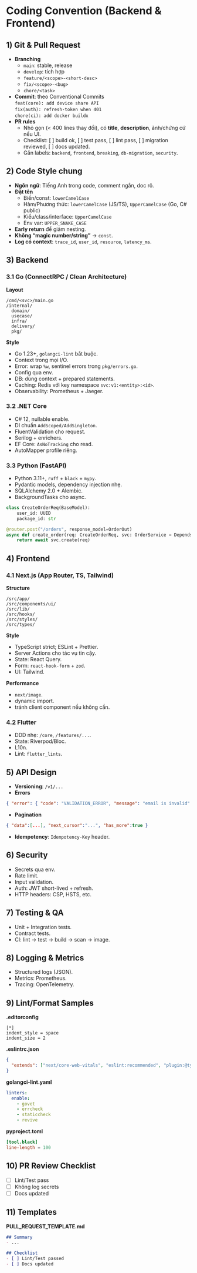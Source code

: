 # Coding Convention (Backend & Frontend)

## 1) Git & Pull Request

- **Branching**
  - `main`: stable, release
  - `develop`: tích hợp
  - `feature/<scope>-<short-desc>`
  - `fix/<scope>-<bug>`
  - `chore/<task>`
- **Commit**: theo Conventional Commits  
  `feat(core): add device share API`  
  `fix(auth): refresh-token when 401`  
  `chore(ci): add docker buildx`
- **PR rules**
  - Nhỏ gọn (< 400 lines thay đổi), có **title**, **description**, ảnh/chứng cứ nếu UI.
  - Checklist: [ ] build ok, [ ] test pass, [ ] lint pass, [ ] migration reviewed, [ ] docs updated.
  - Gắn labels: `backend`, `frontend`, `breaking`, `db-migration`, `security`.

## 2) Code Style chung

- **Ngôn ngữ**: Tiếng Anh trong code, comment ngắn, doc rõ.  
- **Đặt tên**
  - Biến/const: `lowerCamelCase`
  - Hàm/Phương thức: `lowerCamelCase` (JS/TS), `UpperCamelCase` (Go, C# public)
  - Kiểu/class/interface: `UpperCamelCase`
  - Env var: `UPPER_SNAKE_CASE`
- **Early return** để giảm nesting.
- **Không “magic number/string”** → `const`.
- **Log có context**: `trace_id`, `user_id`, `resource`, `latency_ms`.

## 3) Backend

### 3.1 Go (ConnectRPC / Clean Architecture)

**Layout**
```
/cmd/<svc>/main.go
/internal/
  domain/
  usecase/
  infra/
  delivery/
  pkg/
```

**Style**
- Go 1.23+, `golangci-lint` bắt buộc.
- Context trong mọi I/O.
- Error: wrap `%w`, sentinel errors trong `pkg/errors.go`.
- Config qua env.
- DB: dùng context + prepared statements.
- Caching: Redis với key namespace `svc:v1:<entity>:<id>`.
- Observability: Prometheus + Jaeger.

### 3.2 .NET Core

- C# 12, nullable enable.
- DI chuẩn `AddScoped/AddSingleton`.
- FluentValidation cho request.
- Serilog + enrichers.
- EF Core: `AsNoTracking` cho read.
- AutoMapper profile riêng.

### 3.3 Python (FastAPI)

- Python 3.11+, `ruff` + `black` + `mypy`.
- Pydantic models, dependency injection nhẹ.
- SQLAlchemy 2.0 + Alembic.
- BackgroundTasks cho async.

```py
class CreateOrderReq(BaseModel):
    user_id: UUID
    package_id: str

@router.post("/orders", response_model=OrderOut)
async def create_order(req: CreateOrderReq, svc: OrderService = Depends(get_service)):
    return await svc.create(req)
```

## 4) Frontend

### 4.1 Next.js (App Router, TS, Tailwind)

**Structure**
```
/src/app/
/src/components/ui/
/src/lib/
/src/hooks/
/src/styles/
/src/types/
```

**Style**
- TypeScript strict; ESLint + Prettier.
- Server Actions cho tác vụ tin cậy.
- State: React Query.
- Form: `react-hook-form` + `zod`.
- UI: Tailwind.

**Performance**
- `next/image`.
- dynamic import.
- tránh client component nếu không cần.

### 4.2 Flutter

- DDD nhẹ: `/core`, `/features/...`.
- State: Riverpod/Bloc.
- L10n.
- Lint: `flutter_lints`.

## 5) API Design

- **Versioning**: `/v1/...`
- **Errors**
```json
{ "error": { "code": "VALIDATION_ERROR", "message": "email is invalid" } }
```
- **Pagination**
```json
{ "data":[...], "next_cursor":"...", "has_more":true }
```
- **Idempotency**: `Idempotency-Key` header.

## 6) Security

- Secrets qua env.
- Rate limit.
- Input validation.
- Auth: JWT short-lived + refresh.
- HTTP headers: CSP, HSTS, etc.

## 7) Testing & QA

- Unit + Integration tests.
- Contract tests.
- CI: lint → test → build → scan → image.

## 8) Logging & Metrics

- Structured logs (JSON).
- Metrics: Prometheus.
- Tracing: OpenTelemetry.

## 9) Lint/Format Samples

**.editorconfig**
```
[*]
indent_style = space
indent_size = 2
```

**.eslintrc.json**
```json
{
  "extends": ["next/core-web-vitals", "eslint:recommended", "plugin:@typescript-eslint/recommended"]
}
```

**golangci-lint.yaml**
```yaml
linters:
  enable:
    - govet
    - errcheck
    - staticcheck
    - revive
```

**pyproject.toml**
```toml
[tool.black]
line-length = 100
```

## 10) PR Review Checklist

- [ ] Lint/Test pass
- [ ] Không log secrets
- [ ] Docs updated

## 11) Templates

**PULL_REQUEST_TEMPLATE.md**
```md
## Summary
- ...

## Checklist
- [ ] Lint/Test passed
- [ ] Docs updated
```


